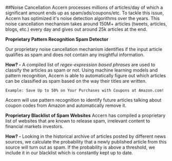 ##Noise Cancellation
Accern processes millions of articles/day of which a significant amount ends up as spam/ads/coupons/etc.
To tackle this issue, Accern has optimized it's noise detection algorithms over the years.
This noise cancellation mechanism takes around 150M+ articles (tweets, articles, blogs, etc.) every day and gives out around 25k articles at the end.

**Proprietary Pattern Recognition Spam Detector**

Our proprietary noise cancellation mechanism identifies if the input article qualifies as spam and does not contain any insightful information.

**How? -** A compiled list of *regex-expression based phrases* are used to classify the articles as spam or not.
Using machine learning models and pattern recognition, Accern is able to automatically figure out which articles can be classified as spam based on the way their titles are written.

`Example: Save Up to 50% on Your Purchases with Coupons at Amazon.com!`

Accern will use pattern recognition to identify future articles talking about coupon codes from Amazon and automatically remove it.

**Proprietary Blacklist of Spam Websites**
Accern has compiled a proprietary list of websites that are known to release spam, irrelevant content to financial markets investors.

**How? -** Looking in the historical archive of articles posted by different news sources, we calculate the probability that a newly published article from this source will turn out as spam.
If the probability is above a threshold, we include it in our blacklist which is constantly kept up to date.